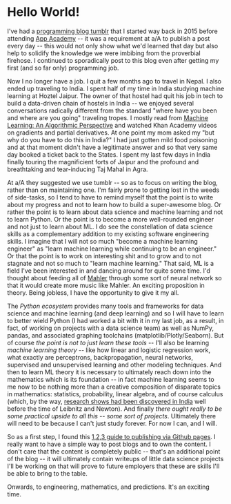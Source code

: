 # Hello World!

I've had a [programming blog tumblr](programmingstudies.tumblr.com) that I started way back in 2015 before attending [App Academy](https://www.appacademy.io/) -- it was a requirement at a/A to publish a post every day -- this would not only show what we'd learned that day but also help to solidify the knowledge we were imbibing from the proverbial firehose. I continued to sporadically post to this blog even after getting my first (and so far only) programming job.  

Now I no longer have a job. I quit a few months ago to travel in Nepal. I also ended up traveling to India. I spent half of my time in India studying machine learning at Hoztel Jaipur. The owner of that hostel had quit his job in tech to build a data-driven chain of hostels in India -- we enjoyed several conversations radically different from the standard "where have you been and where are you going" traveling tropes. I mostly read from [Machine Learning: An Algorithmic Perspective](https://seat.massey.ac.nz/personal/s.r.marsland/MLBook.html) and watched Khan Academy videos on gradients and partial derivatives. At one point my mom asked my "but why do you have to do this in India?" I had just gotten mild food poisoning and at that moment didn't have a legitimate answer and so that very same day booked a ticket back to the States. I spent my last few days in India finally touring the magnificient forts of Jaipur and the profound and breathtaking and tear-inducing Taj Mahal in Agra.  

At a/A they suggested we use tumblr -- so as to focus on writing the blog, rather than on maintaining one. I'm fairly prone to getting lost in the weeds of side-tasks, so I tend to have to remind myself that the point is to write about my progress and not to learn how to build a super-awesome blog. Or rather the point is to learn about data science and machine learning and not to learn Python. Or the point is to become a more well-rounded engineer and not just to learn about ML. I do see the constellation of data science skills as a complementary addition to my existing software engineering skills. I imagine that I will not so much "become a machine learning engineer" as "learn machine learning while continuing to be an engineer."  Or that the point is to work on interesting shit and to grow and to not stagnate and not so much to "learn machine learning." That said, ML is a field I've been interested in and dancing around for quite some time. I'd thought about feeding all of [Mahler](https://en.wikipedia.org/wiki/Gustav_Mahler#Style) through some sort of neural network so that it would create more music like Mahler. An exciting proposition in theory. Being jobless, I have the opportunity to give it my all.  

The *Python ecosystem* provides many tools and frameworks for data science and machine learning (and deep learning) and so I will have to learn to better wield Python (I had worked a bit with it in my last job, as a result, in fact, of working on projects with a data science team) as well as NumPy, pandas, and associated graphing toolchains (matplotlib/Plotly/Seaborn). But of course *the point is not to just learn these tools* -- I'll also be learning *machine learning theory* -- like how linear and logistic regression work, what exactly are perceptrons, backpropagation, neural networks, supervised and unsupervised learning and other modeling techniques. And then to learn ML theory it is necessary to ultimately reach down into the mathematics which is its foundation -- in fact machine learning seems to me now to be nothing more than a creative composition of disparate topics in mathematics: statistics, probability, linear algebra, and of course calculus (which, by the way, [research shows had been discovered in India](http://www.indianscience.org/essays/31-%20E--Infinitesimal%20Calculus.PDF) well before the time of Leibnitz and Newton). And finally *there ought really to be some practical upside to all this -- some sort of projects*. Ultimately there will need to be because I can't just study forever. For now I can, and I will.  

So as a first step, I found this [1,2,3 guide to publishing via Github pages](https://github.com/blog/2289-publishing-with-github-pages-now-as-easy-as-1-2-3). I really want to have a simple way to post blogs and to own the content. I don't care that the content is completely public -- that's an additional point of the blog -- it will ultimately contain writeups of little data science projects I'll be working on that will prove to future employers that these are skills I'll be able to bring to the table.  

Onwards, to engineering, mathematics, and predictions. It's an exciting time.  
